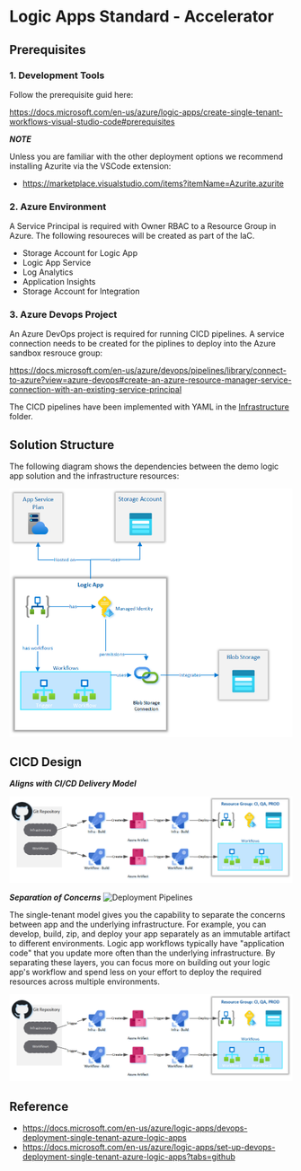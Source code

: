 # Logic Apps Standard - Accelerator 

## Prerequisites

### 1. Development Tools 

Follow the prerequisite guid here:

https://docs.microsoft.com/en-us/azure/logic-apps/create-single-tenant-workflows-visual-studio-code#prerequisites

***NOTE***

Unless you are familiar with the other deployment options we recommend installing Azurite via the VSCode extension:

- https://marketplace.visualstudio.com/items?itemName=Azurite.azurite

### 2. Azure Environment

A Service Principal is required with Owner RBAC to a Resource Group in Azure. The following resoureces will be created as part of the IaC.

- Storage Account for Logic App
- Logic App Service
- Log Analytics
- Application Insights
- Storage Account for Integration


### 3. Azure Devops Project

An Azure DevOps project is required for running CICD pipelines. A service connection needs to be created for the piplines to deploy into the Azure sandbox resrouce group:

https://docs.microsoft.com/en-us/azure/devops/pipelines/library/connect-to-azure?view=azure-devops#create-an-azure-resource-manager-service-connection-with-an-existing-service-principal

The CICD pipelines have been implemented with YAML in the  [Infrastructure](Infrastructure) folder.

## Solution Structure

The following diagram shows the dependencies between the demo logic app solution and the infrastructure resources:

![Deployment Pipelines](Design/design-structure.png)

## CICD Design

***Aligns with CI/CD Delivery Model***

![Pipeline Design](Design/design-cicd-detail.png)

***Separation of Concerns***
![Deployment Pipelines](https://docs.microsoft.com/en-us/azure/logic-apps/media/devops-deployment-single-tenant/deployment-pipelines-logic-apps.png)

The single-tenant model gives you the capability to separate the concerns between app and the underlying infrastructure. For example, you can develop, build, zip, and deploy your app separately as an immutable artifact to different environments. Logic app workflows typically have "application code" that you update more often than the underlying infrastructure. By separating these layers, you can focus more on building out your logic app's workflow and spend less on your effort to deploy the required resources across multiple environments.

![Pipeline Design](Design/design-cicd-detail.png)

##  Reference

- https://docs.microsoft.com/en-us/azure/logic-apps/devops-deployment-single-tenant-azure-logic-apps
- https://docs.microsoft.com/en-us/azure/logic-apps/set-up-devops-deployment-single-tenant-azure-logic-apps?tabs=github


